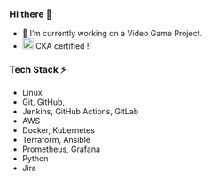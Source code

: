 ### Hi there 👋

- 🔭 I’m currently working on a Video Game Project.
- <img src="https://user-images.githubusercontent.com/65731071/233839465-9a7674b5-6e97-4707-95da-d8325cc1f255.png" width="20" height="20"> CKA certified !!



<!--
**sidd47/sidd47** is a ✨ _special_ ✨ repository because its `README.md` (this file) appears on your GitHub profile.

Here are some ideas to get you started:

- 🔭 I’m currently working on ...
- 🌱 I’m currently learning ...
- 👯 I’m looking to collaborate on ...
- 🤔 I’m looking for help with ...
- 💬 Ask me about ...
- 📫 How to reach me: ...
- 😄 Pronouns: ...
- ⚡ Fun fact: ...
- 📝 Reading...
- k8s icon - ![image](https://user-images.githubusercontent.com/65731071/233839465-9a7674b5-6e97-4707-95da-d8325cc1f255.png)
-->

### **Tech Stack** ⚡
- Linux
- Git, GitHub,
- Jenkins, GitHub Actions, GitLab 
- AWS 
- Docker, Kubernetes 
- Terraform, Ansible 
- Prometheus, Grafana 
- Python 
- Jira 
